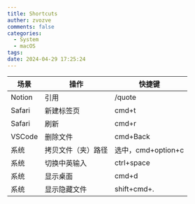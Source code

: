 ```yaml
---
title: Shortcuts
auther: zvozve
comments: false
categories:
  - System
  - macOS
tags: 
date: 2024-04-29 17:25:24
---
```


| 场景     | 操作        | 快捷键             |
| ------ | --------- | --------------- |
| Notion | 引用        | /quote          |
| Safari | 新建标签页     | cmd+t           |
| Safari | 刷新        | cmd+r           |
| VSCode | 删除文件      | cmd+Back        |
| 系统     | 拷贝文件（夹）路径 | 选中，cmd+option+c |
| 系统     | 切换中英输入    | ctrl+space      |
| 系统     | 显示桌面      | cmd+d           |
| 系统     | 显示隐藏文件    | shift+cmd+.     |
